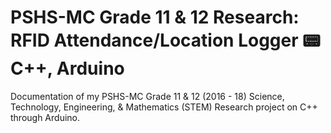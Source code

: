 # PSHS-MC Grade 11 & 12 Research: RFID Attendance/Location Logger :pager: C++, Arduino

Documentation of my PSHS-MC Grade 11 & 12 (2016 - 18) Science, Technology, Engineering, & Mathematics (STEM) Research project on C++ through Arduino.

##
